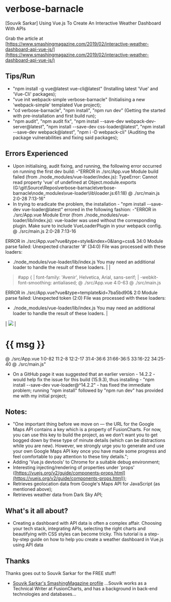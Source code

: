# verbose-barnacle
[Souvik Sarkar] Using Vue.js To Create An Interactive Weather Dashboard With APIs

Grab the article at [https://www.smashingmagazine.com/2019/02/interactive-weather-dashboard-api-vue-js/](https://www.smashingmagazine.com/2019/02/interactive-weather-dashboard-api-vue-js/)

## Tips/Run

* "npm install -g vue@latest vue-cli@latest" (Installing latest 'Vue' and 'Vue-Cli' packages);
* "vue init webpack-simple verbose-barnacle" (Initialising a new 'webpack-simple' templated Vue project);
* "cd verbose-barnacle", "npm install", "npm run dev" (Getting the started with pre-installation and first build run);
* "npm audit", "npm audit fix", "npm install --save-dev webpack-dev-server@latest", "npm install --save-dev css-loader@latest", "npm install --save-dev webpack@latest", "npm i -D webpack-cli" (Auditing the package vulnerabilities and fixing said packages);

## Errors Experienced

* Upon initialising, audit fixing, and running, the following error occurred on running the first dev build:
-"ERROR in ./src/App.vue
Module build failed (from ./node_modules/vue-loader/index.js):
TypeError: Cannot read property 'vue' of undefined
    at Object.module.exports (G:\git\Source\Repos\verbose-barnacle\verbose-barnacle\node_modules\vue-loader\lib\loader.js:61:18)
 @ ./src/main.js 2:0-28 7:13-16"
* In trying to eradicate the problem, the installation - "npm install --save-dev vue-loader@latest" errored in the following fashion:
-"ERROR in ./src/App.vue
Module Error (from ./node_modules/vue-loader/lib/index.js):
vue-loader was used without the corresponding plugin. Make sure to include VueLoaderPlugin in your webpack config.
 @ ./src/main.js 2:0-28 7:13-16

ERROR in ./src/App.vue?vue&type=style&index=0&lang=css& 34:0
Module parse failed: Unexpected character '#' (34:0)
File was processed with these loaders:
 * ./node_modules/vue-loader/lib/index.js
You may need an additional loader to handle the result of these loaders.
|
|
> #app {
|   font-family: 'Avenir', Helvetica, Arial, sans-serif;
|   -webkit-font-smoothing: antialiased;
 @ ./src/App.vue 4:0-63
 @ ./src/main.js

ERROR in ./src/App.vue?vue&type=template&id=7ba5bd90& 2:0
Module parse failed: Unexpected token (2:0)
File was processed with these loaders:
 * ./node_modules/vue-loader/lib/index.js
You may need an additional loader to handle the result of these loaders.
|
> <div id="app">
|   <img src="./assets/logo.png">
|   <h1>{{ msg }}</h1>
 @ ./src/App.vue 1:0-82 11:2-8 12:2-17 31:4-36:6 31:66-36:5 33:16-22 34:25-40
 @ ./src/main.js"
* On a GitHub page it was suggested that an earlier version - 14.2.2 - would help fix the issue for this build (15.9.3), thus installing - "npm install --save-dev vue-loader@^14.2.2" - has fixed the immediate problem; running "npm install" followed by "npm run dev" has provided me with my initial project;

## Notes:

* "One important thing before we move on — the URL for the Google Maps API contains a key which is a property of FusionCharts. For now, you can use this key to build the project, as we don’t want you to get bogged down by these type of minute details (which can be distractions while you are new). However, we strongly urge you to generate and use your own Google Maps API key once you have made some progress and feel comfortable to pay attention to these tiny details.";
* Adding 'Vue.js devtools' to Chrome for a suitable debug environment;
* Interesting injecting/rendering of properties under 'props' ([https://vuejs.org/v2/guide/components-props.html](https://vuejs.org/v2/guide/components-props.html));
* Retrieves geolocation data from Google's Maps API for JavaScript (as mentioned above);
* Retrieves weather data from Dark Sky API;

## What's it all about?

* Creating a dashboard with API data is often a complex affair. Choosing your tech stack, integrating APIs, selecting the right charts and beautifying with CSS styles can become tricky. This tutorial is a step-by-step guide on how to help you create a weather dashboard in Vue.js using API data

## Thanks

Thanks goes out to Souvik Sarkar for the FREE stuff!

* [Souvik Sarkar's SmashingMagazine profile](https://www.smashingmagazine.com/author/souvik-sarkar) ...Souvik works as a Technical Writer at FusionCharts, and has a background in back-end technologies and databases...
